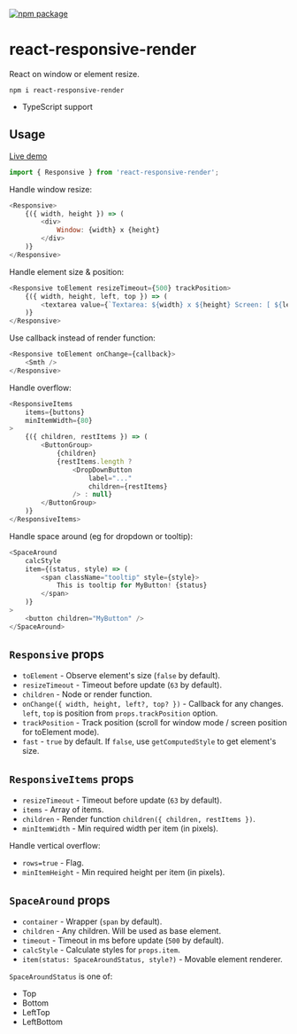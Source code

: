 [![npm package](https://img.shields.io/npm/v/react-responsive-render.svg?style=flat-square)](https://www.npmjs.org/package/react-responsive-render)
# react-responsive-render

React on window or element resize.

```
npm i react-responsive-render
```

* TypeScript support

## Usage

<a href="https://codepen.io/morglod/project/editor/XovwVo" target="_blank">Live demo</a>

```js
import { Responsive } from 'react-responsive-render';
```

Handle window resize:
```js
<Responsive>
    {({ width, height }) => (
        <div>
            Window: {width} x {height}
        </div>
    )}
</Responsive>
```

Handle element size & position:
```js
<Responsive toElement resizeTimeout={500} trackPosition>
    {({ width, height, left, top }) => (
        <textarea value={`Textarea: ${width} x ${height} Screen: [ ${left}, ${top} ]`} readOnly />
    )}
</Responsive>
```

Use callback instead of render function:
```js
<Responsive toElement onChange={callback}>
    <Smth />
</Responsive>
```

Handle overflow:
```js
<ResponsiveItems
    items={buttons}
    minItemWidth={80}
>
    {({ children, restItems }) => (
        <ButtonGroup>
            {children}
            {restItems.length ?
                <DropDownButton
                    label="..."
                    children={restItems}
                /> : null}
        </ButtonGroup>
    )}
</ResponsiveItems>
```

Handle space around (eg for dropdown or tooltip):
```js
<SpaceAround
    calcStyle
    item={(status, style) => (
        <span className="tooltip" style={style}>
            This is tooltip for MyButton! {status}
        </span>
    )}
>
    <button children="MyButton" />
</SpaceAround>
```

## `Responsive` props

* `toElement` - Observe element's size (`false` by default).
* `resizeTimeout` - Timeout before update (`63` by default).
* `children` - Node or render function.
* `onChange({ width, height, left?, top? })` - Callback for any changes. `left`, `top` is position from `props.trackPosition` option.
* `trackPosition` - Track position (scroll for window mode / screen position for toElement mode).
* `fast` - `true` by default. If `false`, use `getComputedStyle` to get element's size.

## `ResponsiveItems` props

* `resizeTimeout` - Timeout before update (`63` by default).
* `items` - Array of items.
* `children` - Render function `children({ children, restItems })`.
* `minItemWidth` - Min required width per item (in pixels).

Handle vertical overflow:

* `rows=true` - Flag.
* `minItemHeight` - Min required height per item (in pixels).

## `SpaceAround` props

* `container` - Wrapper (`span` by default).
* `children` - Any children. Will be used as base element.
* `timeout` - Timeout in ms before update (`500` by default).
* `calcStyle` - Calculate styles for `props.item`.
* `item(status: SpaceAroundStatus, style?)` - Movable element renderer.

`SpaceAroundStatus` is one of:
* Top
* Bottom
* LeftTop
* LeftBottom